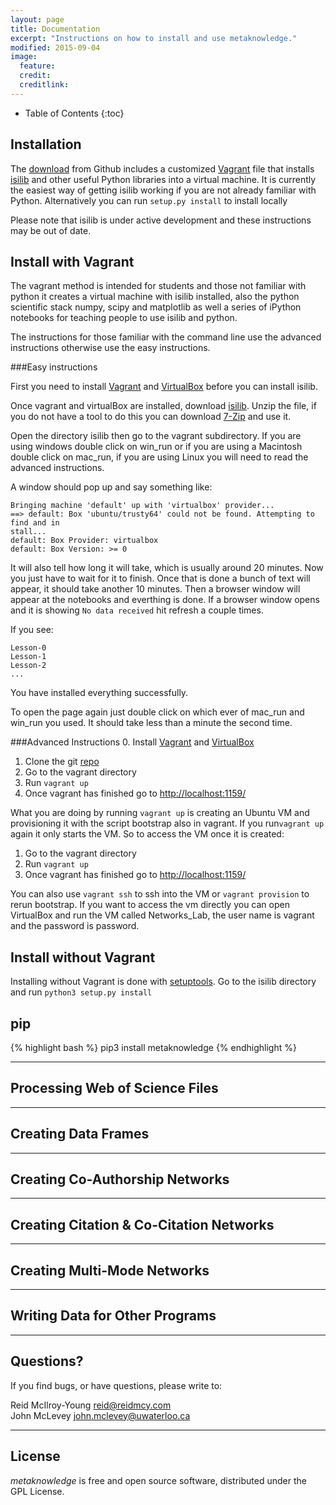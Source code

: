 ```yaml
---
layout: page
title: Documentation
excerpt: "Instructions on how to install and use metaknowledge."
modified: 2015-09-04
image:
  feature:
  credit:
  creditlink:
---
```


* Table of Contents
{:toc}

## Installation 

The [download](https://github.com/networks-lab/isilib) from Github includes a customized [Vagrant](https://www.vagrantup.com) file that installs [isilib](https://github.com/networks-lab/isilib/archive/master.zip) and other useful Python libraries into a virtual machine. It is currently the easiest way of getting isilib working if you are not already familiar with Python. Alternatively you can run `setup.py install` to install locally

Please note that isilib is under active development and these instructions may be out of date.

## Install with Vagrant

The vagrant method is intended for students and those not familiar with python it creates a virtual machine with isilib installed, also the python scientific stack numpy, scipy and matplotlib as well a series of iPython notebooks for teaching people to use isilib and python.

The instructions for those familiar with the command line use the advanced instructions otherwise use the easy instructions.

###Easy instructions

First you need to install [Vagrant](https://www.vagrantup.com/downloads.html) and [VirtualBox](https://www.virtualbox.org/wiki/Downloads) before you can install isilib.

Once vagrant and virtualBox are installed, download [isilib](https://github.com/networks-lab/isilib/archive/master.zip). Unzip the file, if you do not have a tool to do this you can download [7-Zip](http://www.7-zip.org/) and use it.

Open the directory isilib then go to the vagrant subdirectory. If you are using windows double click on win\_run or if you are using a Macintosh double click on mac\_run, if you are using Linux you will need to read the advanced instructions.

A window should pop up and say something like:


    Bringing machine 'default' up with 'virtualbox' provider...
    ==> default: Box 'ubuntu/trusty64' could not be found. Attempting to find and in
    stall...
    default: Box Provider: virtualbox
    default: Box Version: >= 0

It will also tell how long it will take, which is usually around 20 minutes. Now you just have to wait for it to finish. Once that is done a bunch of text will appear, it should take another 10 minutes. Then a browser window will appear at the notebooks and everthing is done. If a browser window opens and it is showing `No data received` hit refresh a couple times.

If you see:

    Lesson-0
    Lesson-1
    Lesson-2
    ...

You have installed everything successfully.

To open the page again just double click on which ever of mac\_run and win\_run you used. It should take less than a minute the second time.

###Advanced Instructions
0. Install [Vagrant](https://www.vagrantup.com/downloads.html) and [VirtualBox](https://www.virtualbox.org/wiki/Downloads)
1. Clone the git [repo](https://github.com/networks-lab/isilib.git)
2. Go to the vagrant directory
3. Run `vagrant up`
4. Once vagrant has finished go to [http://localhost:1159/](http://localhost:1159/)

What you are doing by running `vagrant up` is creating an Ubuntu VM and provisioning it with the script bootstrap also in vagrant. If you run`vagrant up` again it only starts the VM. So to access the VM once it is created:

1. Go to the vagrant directory
2. Run `vagrant up`
3. Once vagrant has finished go to [http://localhost:1159/](http://localhost:1159/)

You can also use `vagrant ssh` to ssh into the VM or `vagrant provision` to rerun bootstrap. If you want to access the vm directly you can open VirtualBox and run the VM called Networks_Lab, the user name is vagrant and the password is password.

## Install without Vagrant

Installing without Vagrant is done with [setuptools](https://pypi.python.org/pypi/setuptools). Go to the isilib directory and run `python3 setup.py install`


## pip

{% highlight bash %}
pip3 install metaknowledge
{% endhighlight %}


---

## Processing Web of Science Files


---

## Creating Data Frames


---

## Creating Co-Authorship Networks


---

## Creating Citation & Co-Citation Networks


---

## Creating Multi-Mode Networks


---

## Writing Data for Other Programs


---

## Questions?

If you find bugs, or have questions, please write to:  

Reid McIlroy-Young <reid@reidmcy.com>    
John McLevey <john.mclevey@uwaterloo.ca>  

---

## License

*metaknowledge* is free and open source software, distributed under the GPL License.